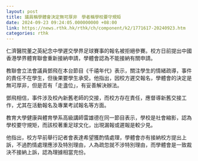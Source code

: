 ```yaml
---
layout: post
title: 議員稱學體會決定無可厚非　學者稱學校要守規矩
date: 2024-09-23 09:24:05.000000000 +08:00
link: https://news.rthk.hk/rthk/ch/component/k2/1771617-20240923.htm
categories: rthk
---
```


仁濟醫院董之英紀念中學遲交學界足球賽事的報名被拒絕參賽。校方日前提出中國香港學界體育聯會重新接納申請，學體會認為不能接納有關申請。

教聯會立法會議員鄧飛在本台節目《千禧年代》表示，關注學生的情緒疏導，事件的責任不在學生，但後果要學生承受。他指出，因校方遲交報名，學體會的決定是無可厚非，但是否有「走盞位」，有妥善解決辦法。

鄧飛相信，事件涉及校內新舊老師的交接，而校方存在責任，應督導新舊交接工作，尤其在活動報名及專業考試報名等方面。

教育大學健康與體育學系高級講師雷雄德在同一節目表示，學校是社會縮影，認為學校要守規矩，而該校著重足球文化，出現漏報或遲報是較少見。

他指出，校方早前舉行記者會表達希望獲酌情處理，學體會亦有接納校方提出上訴，不過酌情處理應涉及特別理由，人為疏忽就不涉特別理由，而學體會是一致裁決不接納上訴，認為理據相當充份。
